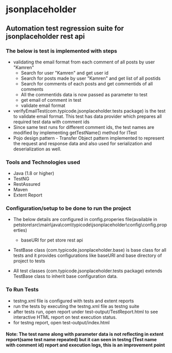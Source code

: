 # jsonplaceholder


## Automation test regression suite for jsonplaceholder rest api

### The below is test is implemented with steps

* validating the email format from each comment of all posts by user "Kamren"
	* Search for user "Kamren" and get user id
	* Search for posts made by user "Kamren" and get list of all postids
	* Search for comments of each posts and get commentids of all comments
	* All the commentids data is now passed as parameter to test
	* get email of comment in test
	* validate email format
* verifyEmailTest(com.typicode.jsonplaceholder.tests package) is the test to validate email format. This test has data provider which prepares all required test data with comment ids
* Since same test runs for different comment ids, the test names are modified by implementing getTestName() method for ITest
* Pojo design pattern - Transfer Object pattern implemented to represent the request and response data and also used for serialization and deserialization as well.


### Tools and Technologies used

* Java (1.8 or higher)
* TestNG
* RestAssured
* Maven
* Extent Report

### Configuration/setup to be done to run the project

* The below details are configured in config.properies file(available in petstore\src\main\java\com\typicode\jsonplaceholder\config\config.properties)
	* baseURI for pet store rest api

* TestBase class (com.typicode.jsonplaceholder.base) is base class for all tests and it provides configurations like baseURI and base directory of project to tests
* All test classes (com.typicode.jsonplaceholder.tests package) extends TestBase class to inherit base configuration data.


### To Run Tests
* testng.xml file is configured with tests and extent reports
* run the tests by executing the testng.xml file as testng suite
* after tests run, open report under test-output/TestReport.html to see interactive HTML report on test execution status.
* for testng report, open test-output/index.html

#### Note: The test name along with parameter data is not reflecting in extent report(same test name repeated) but it can seen in testng (Test name with comment id) report and execution logs, this is an improvement point



